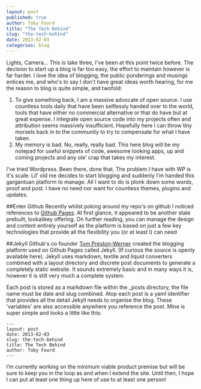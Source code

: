 ```yaml
---
layout: post
published: true
author: Toby Foord
title: "The Tech Behind"
slug: "the-tech-behind"
date: 2013-02-03
categories: blog
---
```


Lights, Camera…
This is take three, I've been at this point twice before. The decision to start up a blog is far too easy, the effort to maintain however is far harder. I love the idea of blogging, the public ponderings and musings entices me, and who's to say I don't have great ideas worth hearing, for me the reason to blog is quite simple, and twofold:

1. To give something back, I am a massive advocate of open source. I use countless tools daily that have been selflessly handed over to the world, tools that have either no commercial alternative or that do have but at great expense. I integrate open source code into my projects often and attribution seems massively insufficient. Hopefully here I can throw tiny morsels back in to the community to try to compensate for what I have taken.
2. My memory is bad. No, really, really bad. This here blog will be  my notepad for useful snippets of code, awesome looking apps, up and coming projects and any ole' crap that takes my interest.

I've tried Wordpress. Been there, done that. The problem I have with WP is it's scale. Lil' old me decides to start blogging and suddenly I'm handed this gargantuan platform to manage. All I want to do is plonk down some words, proof and post. I have no need nor want for countless themes, plugins and updates.

##Enter Github
Recently whilst poking around my repo's on github I noticed references to [Github Pages][github-pages]. At first glance, it appeared to be another stale prebuilt, lookalikey offering. On further reading, you can manage the design and content entirely yourself as the platform is based on just a few key technologies that provide all the flexibility you (or at least I) can need

##Jekyll
Github's co founder [Tom Preston-Werner][tpw] created the blogging platform used on Github Pages called Jekyll. (If curious the source is openly available here). Jekyll uses markdown, textile and liquid converters combined with a layout directory and discrete post documents to generate a completely static website. It sounds extremely basic and in many ways it is, however it is still very much a complete system.

Each post is stored as a markdown file within the _posts directory, the file name must be date and slug combined. Atop each post is a yaml identifier that provides  all the detail Jekyll needs to organise the blog. These 'variables' are also accessible anywhere you reference the post. Mine is super simple and looks a little like this:

```
---
layout: post
date: 2013-02-03
slug: the-tech-behind
title: The Tech Behind
author: Toby Foord
---
```

I’m currently working on the minimum viable product premise but will be sure to keep you in the loop as and when I extend the site. Until then, I hope I can put at least one thing up here of use to at least one person!


[jekyll-repo]: http://Github.com/mojombo/jekyll
[github-pages]: http://pages.github.com/
[tpw]: http://Tom.preston-werner.com
[github-repo]: http://Github.com/idodev/idodev.github.com
